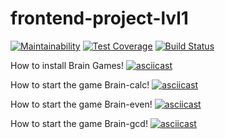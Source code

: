 # frontend-project-lvl1
[![Maintainability](https://api.codeclimate.com/v1/badges/a99a88d28ad37a79dbf6/maintainability)](https://codeclimate.com/github/codeclimate/codeclimate/maintainability) [![Test Coverage](https://api.codeclimate.com/v1/badges/724feb1a895996add9d4/test_coverage)](https://codeclimate.com/github/Barrierok/frontend-project-lvl1/test_coverage) [![Build Status](https://travis-ci.org/Barrierok/frontend-project-lvl1.svg?branch=master)](https://travis-ci.org/Barrierok/frontend-project-lvl1)

How to install Brain Games!
[![asciicast](https://asciinema.org/a/x4gT7sW7OJmcAfcEAHnJvQCXm.svg)](https://asciinema.org/a/x4gT7sW7OJmcAfcEAHnJvQCXm)

How to start the game Brain-calc!
[![asciicast](https://asciinema.org/a/OcOJbS0UaU8XGA1bT26nIxyTM.svg)](https://asciinema.org/a/OcOJbS0UaU8XGA1bT26nIxyTM)

How to start the game Brain-even!
[![asciicast](https://asciinema.org/a/sHFG9Pz5UTf6ZS4Xx8DO5fF0B.svg)](https://asciinema.org/a/sHFG9Pz5UTf6ZS4Xx8DO5fF0B)

How to start the game Brain-gcd!
[![asciicast](https://asciinema.org/a/gihMCQ9sS1ChL2qWCyAjKbuFI.svg)](https://asciinema.org/a/gihMCQ9sS1ChL2qWCyAjKbuFI)

